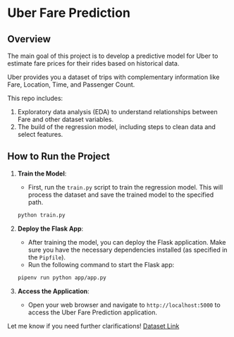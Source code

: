 # Uber Fare Prediction

## **Overview**

The main goal of this project is to develop a predictive model for Uber to estimate fare prices for their rides based on historical data.

Uber provides you a dataset of trips with complementary information like Fare, Location, Time, and Passenger Count.

This repo includes:

1. Exploratory data analysis (EDA) to understand relationships between Fare and other dataset variables.
2. The build of the regression model, including steps to clean data and select features.

## **How to Run the Project**

1. **Train the Model**:
   - First, run the `train.py` script to train the regression model. This will process the dataset and save the trained model to the specified path.
   ```bash
   python train.py
   ```

2. **Deploy the Flask App**:
   - After training the model, you can deploy the Flask application. Make sure you have the necessary dependencies installed (as specified in the `Pipfile`).
   - Run the following command to start the Flask app:
   ```bash
   pipenv run python app/app.py
   ```

3. **Access the Application**:
   - Open your web browser and navigate to `http://localhost:5000` to access the Uber Fare Prediction application.

Let me know if you need further clarifications!
[Dataset Link](https://www.kaggle.com/datasets/yasserh/uber-fares-dataset?resource=download)

